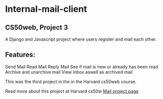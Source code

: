# Internal-mail-client

## CS50web, Project 3
A Django and Javascript project where users register and mail each other.
## Features: 
Send Mail
Read Mail
Reply Mail
See if mail is new or already has been read
Archive and unarchive mail
View inbox aswell as archived mail

This was the third project in the in the Harvard cs50web course.

Read more about this project at Harvard cs50w [Mail project page](https://cs50.harvard.edu/web/2020/projects/3/mail/)


